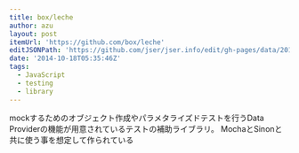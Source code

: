 ```yaml
---
title: box/leche
author: azu
layout: post
itemUrl: 'https://github.com/box/leche'
editJSONPath: 'https://github.com/jser/jser.info/edit/gh-pages/data/2014/10/index.json'
date: '2014-10-18T05:35:46Z'
tags:
  - JavaScript
  - testing
  - library
---
```

mockするためのオブジェクト作成やパラメタライズドテストを行うData Providerの機能が用意されているテストの補助ライブラリ。
MochaとSinonと共に使う事を想定して作られている
